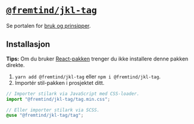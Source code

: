 # [`@fremtind/jkl-tag`](https://jokul.fremtind.no/komponenter/tag)

Se portalen for [bruk og prinsipper](https://jokul.fremtind.no/komponenter/tag).

## Installasjon

**Tips:** Om du bruker [React-pakken](../tag-react/) trenger du ikke installere denne pakken direkte.

1. `yarn add @fremtind/jkl-tag` eller `npm i @fremtind/jkl-tag`.
2. Importér stil-pakken i prosjektet ditt.

```js
// Importer stilark via JavaScript med CSS-loader.
import "@fremtind/jkl-tag/tag.min.css";
```

```scss
// Eller importer stilark via SCSS.
@use "@fremtind/jkl-tag/tag";
```
